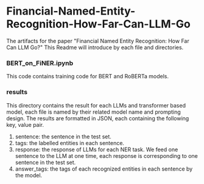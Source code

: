 # Financial-Named-Entity-Recognition-How-Far-Can-LLM-Go
The artifacts for the paper "Financial Named Entity Recognition: How Far Can LLM Go?"
This Readme will introduce by each file and directories. 

### BERT_on_FiNER.ipynb

This code contains training code for BERT and RoBERTa models.

### results

This directory contains the result for each LLMs and transformer based model, each file is named by their related model name and prompting design.
The results are formatted in JSON, each containing the following key, value pair.

1. sentence: the sentence in the test set.
2. tags: the labelled entities in each sentence.
3. response: the response of LLMs for each NER task. We feed one sentence to the LLM at one time, each response is corresponding to one sentence in the test set. 
4. answer_tags: the tags of each recognized entities in each sentence by the model.
